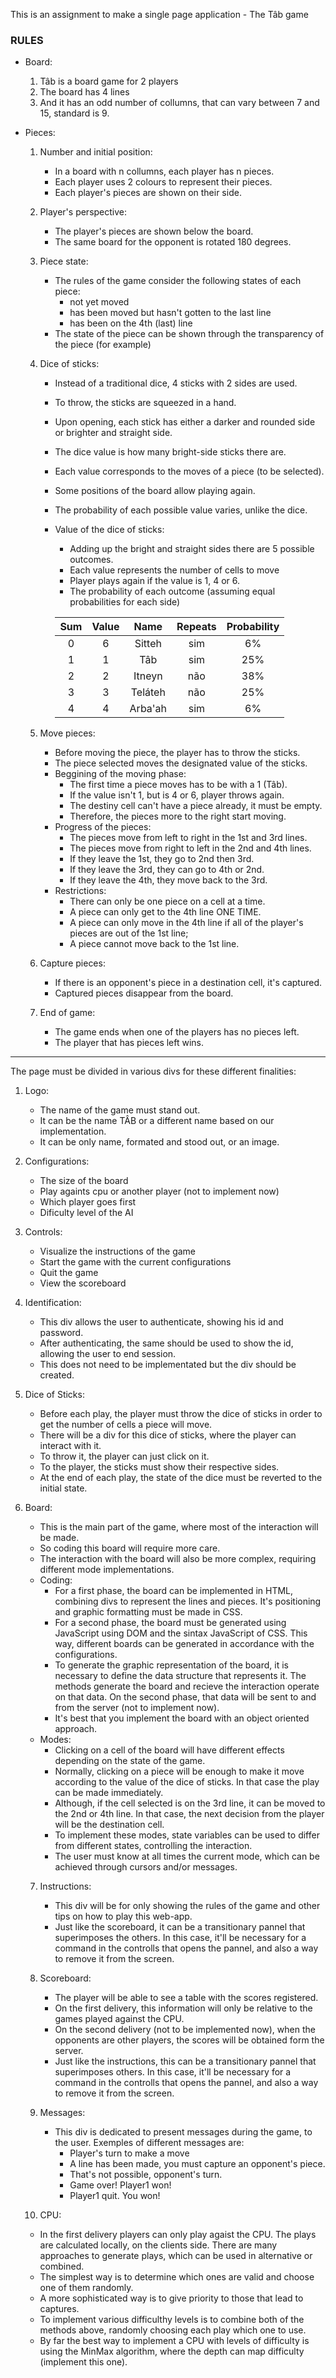 This is an assignment to make a single page application - The Tâb game  

<h3>RULES</h3>

 - Board:
   1. Tâb is a board game for 2 players
   2. The board has 4 lines
   3. And it has an odd number of collumns, that can vary between 7 and 15, standard is 9.

 - Pieces:

   1. Number and initial position:
      - In a board with n collumns, each player has n pieces.
      - Each player uses 2 colours to represent their pieces.
      - Each player's pieces are shown on their side.

   2. Player's perspective:
      - The player's pieces are shown below the board.
      - The same board for the opponent is rotated 180 degrees.

   3. Piece state:
      - The rules of the game consider the following states of each piece:
         - not yet moved
         - has been moved but hasn't gotten to the last line
         - has been on the 4th (last) line
      - The state of the piece can be shown through the transparency of the piece (for example)

   4. Dice of sticks:
      - Instead of a traditional dice, 4 sticks with 2 sides are used.
      - To throw, the sticks are squeezed in a hand.
      - Upon opening, each stick has either a darker and rounded side or brighter and straight side.
      - The dice value is how many bright-side sticks there are.
      - Each value corresponds to the moves of a piece (to be selected).
      - Some positions of the board allow playing again.
      - The probability of each possible value varies, unlike the dice.
      - Value of the dice of sticks:
         - Adding up the bright and straight sides there are 5 possible outcomes.
         - Each value represents the number of cells to move
         - Player plays again if the value is 1, 4 or 6.
         - The probability of each outcome (assuming equal probabilities for each side)   

         | Sum  | Value | Name     | Repeats | Probability   |  
         |:----:|:-----:|:--------:|:-------:|:-------------:|  
         | 0    | 6     | Sitteh   | sim     | 6%            |  
         | 1    | 1     | Tâb      | sim     | 25%           |  
         | 2    | 2     | Itneyn   | não     | 38%           |  
         | 3    | 3     | Teláteh  | não     | 25%           |  
         | 4    | 4     | Arba'ah  | sim     | 6%            |  

   5. Move pieces:
      - Before moving the piece, the player has to throw the sticks.
      - The piece selected moves the designated value of the sticks.
      - Beggining of the moving phase:
         - The first time a piece moves has to be with a 1 (Tâb).
         - If the value isn't 1, but is 4 or 6, player throws again.
         - The destiny cell can't have a piece already, it must be empty.
         - Therefore, the pieces more to the right start moving.
      - Progress of the pieces:
         - The pieces move from left to right in the 1st and 3rd lines.
         - The pieces move from right to left in the 2nd and 4th lines.
         - If they leave the 1st, they go to 2nd then 3rd.
         - If they leave the 3rd, they can go to 4th or 2nd.
         - If they leave the 4th, they move back to the 3rd.
      - Restrictions:
         - There can only be one piece on a cell at a time.
         - A piece can only get to the 4th line ONE TIME.
         - A piece can only move in the 4th line if all of the player's pieces are out of the 1st line;
         - A piece cannot move back to the 1st line.
   
   6. Capture pieces:
      - If there is an opponent's piece in a destination cell, it's captured.
      - Captured pieces disappear from the board.
   
   7. End of game:
      - The game ends when one of the players has no pieces left.
      - The player that has pieces left wins.

---

The page must be divided in various divs for these different finalities:

   1. Logo:
      - The name of the game must stand out.
      - It can be the name TÂB or a different name based on our implementation.
      - It can be only name, formated and stood out, or an image.

   2. Configurations:
      - The size of the board
      - Play againts cpu or another player (not to implement now)
      - Which player goes first
      - Dificulty level of the AI

   3. Controls:
      - Visualize the instructions of the game
      - Start the game with the current configurations
      - Quit the game
      - View the scoreboard

   4. Identification:
      - This div allows the user to authenticate, showing his id and password.
      - After authenticating, the same should be used to show the id, allowing the user to end session.
      - This does not need to be implementated but the div should be created.

   5. Dice of Sticks:
      - Before each play, the player must throw the dice of sticks in order to get the number of cells a piece will move.
      - There will be a div for this dice of sticks, where the player can interact with it.
      - To throw it, the player can just click on it.
      - To the player, the sticks must show their respective sides.
      - At the end of each play, the state of the dice must be reverted to the initial state.
   
   6. Board:
      - This is the main part of the game, where most of the interaction will be made.
      - So coding this board will require more care.
      - The interaction with the board will also be more complex, requiring different mode implementations.
      - Coding:
         - For a first phase, the board can be implemented in HTML, combining divs to represent the lines and pieces. It's positioning and graphic formatting must be made in CSS.
         - For a second phase, the board must be generated using JavaScript using DOM and the sintax JavaScript of CSS. This way, different boards can be generated in accordance with the configurations.
         - To generate the graphic representation of the board, it is necessary to define the data structure that represents it. The methods generate the board and recieve the interaction operate on that data. On the second phase, that data will be sent to and from the server (not to implement now).
         - It's best that you implement the board with an object oriented approach.
      - Modes:
         - Clicking on a cell of the board will have different effects depending on the state of the game.
         - Normally, clicking on a piece will be enough to make it move according to the value of the dice of sticks. In that case the play can be made immediately.
         - Although, if the cell selected is on the 3rd line, it can be moved to the 2nd or 4th line. In that case, the next decision from the player will be the destination cell.
         - To implement these modes, state variables can be used to differ from different states, controlling the interaction.
         - The user must know at all times the current mode, which can be achieved through cursors and/or messages.

      7. Instructions:
         - This div will be for only showing the rules of the game and other tips on how to play this web-app.
         - Just like the scoreboard, it can be a transitionary pannel that superimposes the others. In this case, it'll be necessary for a command in the controlls that opens the pannel, and also a way to remove it from the screen.

      8. Scoreboard:
         - The player will be able to see a table with the scores registered.
         - On the first delivery, this information will only be relative to the games played against the CPU.
         - On the second delivery (not to be implemented now), when the opponents are other players, the scores will be obtained form the server.
         - Just like the instructions, this can be a transitionary pannel that superimposes others. In this case, it'll be necessary for a command in the controlls that opens the pannel, and also a way to remove it from the screen.
      
      9. Messages:
         - This div is dedicated to present messages during the game, to the user. Exemples of different messages are:
            - Player's turn to make a move
            - A line has been made, you must capture an opponent's piece.
            - That's not possible, opponent's turn.
            - Game over! Player1 won!
            - Player1 quit. You won!

      10. CPU:
         - In the first delivery players can only play agaist the CPU. The plays are calculated locally, on the clients side. There are many approaches to generate plays, which can be used in alternative or combined.
         - The simplest way is to determine which ones are valid and choose one of them randomly.
         - A more sophisticated way is to give priority to those that lead to captures.
         - To implement various difficulthy levels is to combine both of the methods above, randomly choosing each play which one to use.
         - By far the best way to implement a CPU with levels of difficulty is using the MinMax algorithm, where the depth can map difficulty (implement this one).

      
